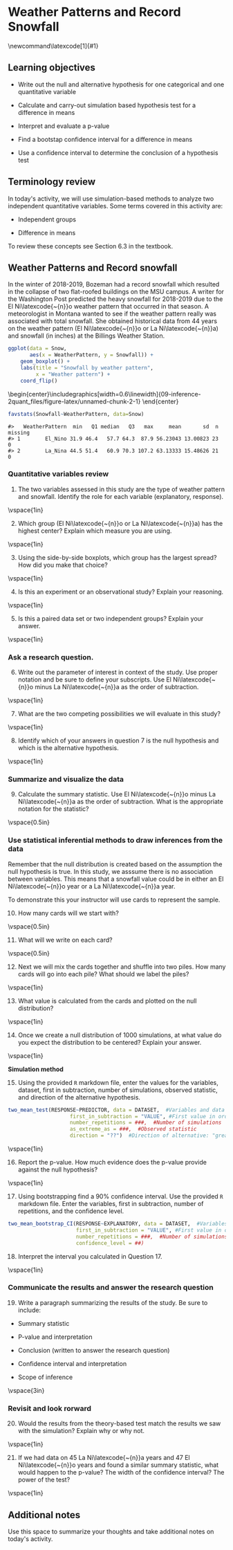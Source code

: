 # Weather Patterns and Record Snowfall



\newcommand\latexcode[1]{#1}

## Learning objectives

* Write out the null and alternative hypothesis for one categorical and one quantitative variable

* Calculate and carry-out simulation based hypothesis test for a difference in means

* Interpret and evaluate a p-value

* Find a bootstap confidence interval for a difference in means

* Use a confidence interval to determine the conclusion of a hypothesis test

## Terminology review

In today's activity, we will use simulation-based methods to analyze two independent quantitative variables. Some terms covered in this activity are:

* Independent groups

* Difference in means

To review these concepts see Section 6.3 in the textbook.

## Weather Patterns and Record snowfall

In the winter of 2018-2019, Bozeman had a record snowfall which resulted in the collapse of two flat-roofed buildings on the MSU campus.  A writer for the Washington Post predicted the heavy snowfall for 2018-2019 due to the El Ni\latexcode{\~{n}}o weather pattern that occurred in that season. A meteorologist in Montana wanted to see if the weather pattern really was associated with total snowfall. She obtained historical data from 44 years on the weather pattern (El Ni\latexcode{\~{n}}o or La Ni\latexcode{\~{n}}a) and snowfall (in inches) at the Billings Weather Station.  






```r
ggplot(data = Snow,
       aes(x = WeatherPattern, y = Snowfall)) +
    geom_boxplot() + 
    labs(title = "Snowfall by weather pattern",
         x = "Weather pattern") +
    coord_flip()
```



\begin{center}\includegraphics[width=0.6\linewidth]{09-inference-2quant_files/figure-latex/unnamed-chunk-2-1} \end{center}



```r
favstats(Snowfall~WeatherPattern, data=Snow)
```

```
#>   WeatherPattern  min   Q1 median   Q3   max     mean       sd  n missing
#> 1        El_Nino 31.9 46.4   57.7 64.3  87.9 56.23043 13.00823 23       0
#> 2        La_Nina 44.5 51.4   60.9 70.3 107.2 63.13333 15.48626 21       0
```

### Quantitative variables review

1. The two variables assessed in this study are the type of weather pattern and snowfall.  Identify the role for each variable (explanatory, response).

\vspace{1in}

2. Which group (El Ni\latexcode{\~{n}}o or La Ni\latexcode{\~{n}}a) has the highest center? Explain which measure you are using.

\vspace{1in}

3.  Using the side-by-side boxplots, which group has the largest spread?  How did you make that choice?

\vspace{1in}

4.  Is this an experiment or an observational study? Explain your reasoning.

\vspace{1in}

5.  Is this a paired data set or two independent groups?  Explain your answer.

\vspace{1in}

### Ask a research question.

6.  Write out the parameter of interest in context of the study.  Use proper notation and be sure to define your subscripts.  Use El Ni\latexcode{\~{n}}o minus La Ni\latexcode{\~{n}}a as the order of subtraction.

\vspace{1in}

7.  What are the two competing possibilities we will evaluate in this study?

\vspace{1in}

8.  Identify which of your answers in question 7 is the null hypothesis and which is the alternative hypothesis. 

\vspace{1in}

### Summarize and visualize the data

9. Calculate the summary statistic.  Use El Ni\latexcode{\~{n}}o minus La Ni\latexcode{\~{n}}a as the order of subtraction. What is the appropriate notation for the statistic?

\vspace{0.5in}

### Use statistical inferential methods to draw inferences from the data

Remember that the null distribution is created based on the assumption the null hypothesis is true.  In this study, we asssume there is no association between variables.  This means that a snowfall value could be in either an El Ni\latexcode{\~{n}}o year or a La Ni\latexcode{\~{n}}a year.

To demonstrate this your instructor will use cards to represent the sample.  

10.  How many cards will we start with?

\vspace{0.5in}

11.  What will we write on each card?

\vspace{0.5in}

12.  Next we will mix the cards together and shuffle into two piles.  How many cards will go into each pile?  What should we label the piles?

\vspace{1in}

13.  What value is calculated from the cards and plotted on the null distribution?

\vspace{1in}

14.  Once we create a null distribution of 1000 simulations, at what value do you expect the distribution to be centered?  Explain your answer.

\vspace{1in}

**Simulation method**

15.  Using the provided `R` markdown file, enter the values for the variables, dataset, first in subtraction, number of simulations, observed statistic, and direction of the alternative hypothesis.

```r
two_mean_test(RESPONSE~PREDICTOR, data = DATASET,  #Variables and data
                    first_in_subtraction = "VALUE", #First value in order of subtraction
                    number_repetitions = ###,  #Number of simulations
                    as_extreme_as = ###,  #Observed statistic
                    direction = "??")  #Direction of alternative: "greater", "less", or "two-sided"
```

\vspace{1in}


16.  Report the p-value. How much evidence does the p-value provide against the null hypothesis?

\vspace{1in}

17. Using bootstrapping find a 90% confidence interval. Use the provided `R` markdown file. Enter the variables, first in subtraction, number of repetitions, and the confidence level.

```r
two_mean_bootstrap_CI(RESPONSE~EXPLANATORY, data = DATASET,  #Variables and data
                      first_in_subtraction = "VALUE", #First value in order of subtraction
                      number_repetitions = ###,  #Number of simulations
                      confidence_level = ##)
```



18. Interpret the interval you calculated in Question 17. 

\vspace{1in}

### Communicate the results and answer the research question

19.  Write a paragraph summarizing the results of the study.  Be sure to include:

* Summary statistic

* P-value and interpretation

* Conclusion (written to answer the research question)

* Confidence interval and interpretation

* Scope of inference

\vspace{3in}

### Revisit and look rorward

20.  Would the results from the theory-based test match the results we saw with the simulation?  Explain why or why not.

\vspace{1in}

21. If we had data on 45 La Ni\latexcode{\~{n}}a years and 47 El Ni\latexcode{\~{n}}o years and found a similar summary statistic, what would happen to the p-value?  The width of the confidence interval?  The power of the test?

\vspace{1in}




## Additional notes

Use this space to summarize your thoughts and take additional notes on today's activity.



